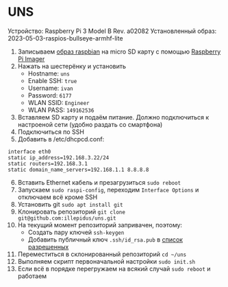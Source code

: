 # UNS
Устройство: Raspberry Pi 3 Model B Rev. a02082
Установленный образ: 2023-05-03-raspios-bullseye-armhf-lite

1. Записываем [образ raspbian](https://www.raspberrypi.com/software/operating-systems/) на micro SD карту с помощью [Raspberry Pi Imager](https://www.raspberrypi.com/software/)
2. Нажать на шестерёнку и установить
	* Hostname: `uns`
	* Enable SSH: `true`
	* Username: `ivan`
	* Password: `6177`
	* WLAN SSID: `Engineer`
	* WLAN PASS: `149162536`
3. Вставляем SD карту и подаём питание. Должно подключиться к настроеной сети (удобно раздать со смартфона)
4. Подключиться по SSH
5. Добавить в /etc/dhcpcd.conf:
```
interface eth0
static ip_address=192.168.3.22/24
static routers=192.168.3.1
static domain_name_servers=192.168.1.1 8.8.8.8
```
6. Вставить Ethernet кабель и презагрузиться `sudo reboot`
7. Запускаем `sudo raspi-config`, переходим `Interface Options` и отключаем всё кроме SSH
7. Установить git `sudo apt install git`
8. Клонировать репозиторий `git clone git@github.com:illepidus/uns.git`
9. На текущий момент репозиторий запривачен, поэтому: 
	* Создать пару ключей `ssh-keygen`
	* Добавить публичный ключ `.ssh/id_rsa.pub` в [список разрешенных](https://github.com/settings/keys)
10. Переместиться в склонированный репозиторий `cd ~/uns`
11. Выполняем скрипт первоначальной настройки `sudo init.sh`
12. Если всё в порядке перегружаем на всякий случай `sudo reboot` и работаем